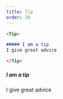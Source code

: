 ```yaml
---
title: Tip
order: 20
---
```


```md
<Tip>

##### I am a tip
I give great advice

</Tip>
```

<Tip>

##### I am a tip
I give great advice

</Tip>

